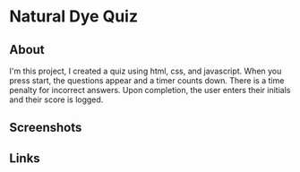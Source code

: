 # Natural Dye Quiz
## About
I'm this project, I created a quiz using html, css, and javascript. When you press start, the questions appear and a timer counts down. There is a time penalty for incorrect answers. Upon completion, the user enters their initials and their score is logged. 
## Screenshots
## Links